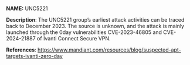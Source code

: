 **NAME:**
UNC5221

**Description**:
The UNC5221 group’s earliest attack activities can be traced back to December 2023. The source is unknown, and the attack is mainly launched through the 0day vulnerabilities CVE-2023-46805 and CVE-2024-21887 of Ivanti Connect Secure VPN.
  
**References**:
https://www.mandiant.com/resources/blog/suspected-apt-targets-ivanti-zero-day